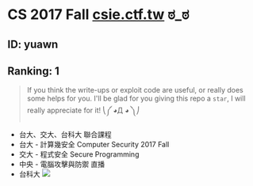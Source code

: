 # CS 2017 Fall [csie.ctf.tw](https://csie.ctf.tw) ಠ_ಠ
## ID: yuawn
## Ranking: 1
> If you think the write-ups or exploit code are useful, or really does some helps for you. I'll be glad for you giving this repo a `star`, I will really appreciate for it! ⎝༼ ◕Д ◕ ༽⎠
* 台大、交大、台科大 聯合課程
* 台大 - 計算幾安全 Computer Security 2017 Fall
* 交大 - 程式安全 Secure Programming
* 中央 - 電腦攻擊與防禦 直播
* 台科大
![](ranking.png)